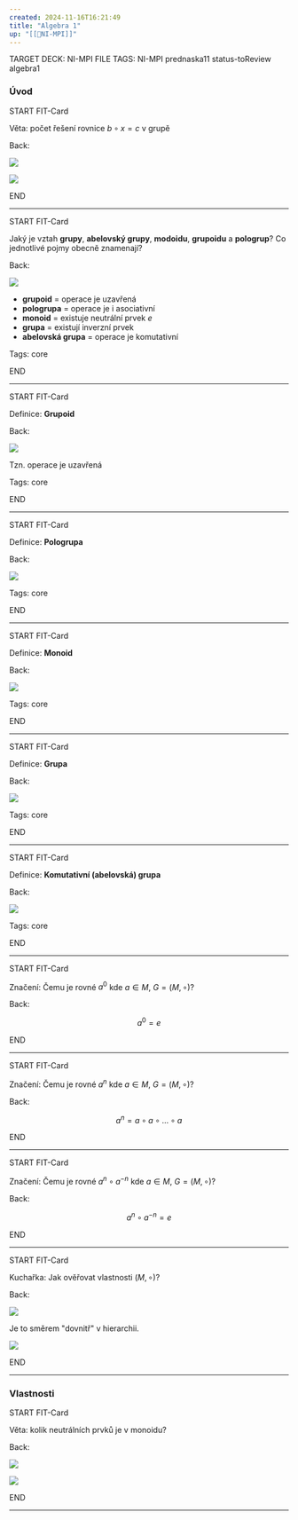 ```yaml
---
created: 2024-11-16T16:21:49
title: "Algebra 1"
up: "[[📖NI-MPI]]"
---
```


TARGET DECK: NI-MPI
FILE TAGS: NI-MPI prednaska11 status-toReview algebra1

### Úvod


START
FIT-Card

Věta: počet řešení rovnice $b \circ x = c$ v grupě

Back:

![](../../../Assets/Pasted%20image%2020241120180331.png)

<!-- ProofStart -->
![](../../../Assets/Pasted%20image%2020241120180350.png)
<!-- ProofEnd -->
<!--ID: 1735205749384-->
END

---


START
FIT-Card

Jaký je vztah **grupy**, **abelovský grupy**, **modoidu**, **grupoidu** a **pologrup**?
Co jednotlivé pojmy obecně znamenají?

Back:

![](../../../Assets/Pasted%20image%2020241120180429.png)

<!-- ExplanationStart -->
- **grupoid** = operace je uzavřená
- **pologrupa** = operace je i asociativní
- **monoid** = existuje neutrální prvek $e$
- **grupa** = existují inverzní prvek
- **abelovská grupa** = operace je komutativní
<!-- ExplanationEnd -->

Tags: core
<!--ID: 1735205749387-->
END

---


START
FIT-Card

Definice: **Grupoid**

Back:

![](../../../Assets/Pasted%20image%2020241120180848.png)

<!-- ExplanationStart -->
Tzn. operace je uzavřená
<!-- ExplanationEnd -->

Tags: core
<!--ID: 1735205749389-->
END

---


START
FIT-Card

Definice: **Pologrupa**

Back:

![](../../../Assets/Pasted%20image%2020241120180839.png)

Tags: core
<!--ID: 1735205749392-->
END

---


START
FIT-Card

Definice: **Monoid**

Back:

![](../../../Assets/Pasted%20image%2020241120180834.png)

Tags: core
<!--ID: 1735205749394-->
END

---


START
FIT-Card

Definice: **Grupa**

Back:

![](../../../Assets/Pasted%20image%2020241120180830.png)

Tags: core
<!--ID: 1735208319427-->
END

---


START
FIT-Card

Definice: **Komutativní (abelovská) grupa**

Back:

![](../../../Assets/Pasted%20image%2020241120180824.png)

Tags: core
<!--ID: 1735205749397-->
END

---


START
FIT-Card

Značení: Čemu je rovné $a^0$ kde $a \in M, \ G = (M,\circ)$?

Back:

$$a^0 = e$$
<!--ID: 1735205749400-->
END

---


START
FIT-Card

Značení: Čemu je rovné $a^n$ kde $a \in M, \ G = (M,\circ)$?

Back:

$$a^n = a \circ a \circ \dots \circ a$$
<!--ID: 1735205749402-->
END

---

START
FIT-Card

Značení: Čemu je rovné $a^n \circ a^{-n}$ kde $a \in M, \ G = (M,\circ)$?

Back:

$$a^n \circ a^{-n}=e$$
<!--ID: 1735205749405-->
END

---


START
FIT-Card

Kuchařka: Jak ověřovat vlastnosti $(M, \circ)$?

Back:

![](../../../Assets/Pasted%20image%2020241120182803.png)

Je to směrem "dovnitř" v hierarchii.
<!-- ImageStart -->
![](../../../Assets/Pasted%20image%2020241120180429.png)
<!-- ImageEnd -->
<!--ID: 1735205749407-->
END

---

### Vlastnosti


START
FIT-Card

Věta: kolik neutrálních prvků je v monoidu?

Back:

![](../../../Assets/Pasted%20image%2020241120185119.png)

<!-- ProofStart -->
![](../../../Assets/Pasted%20image%2020241120185129.png)
<!-- ProofEnd -->
<!--ID: 1735205749410-->
END

---
